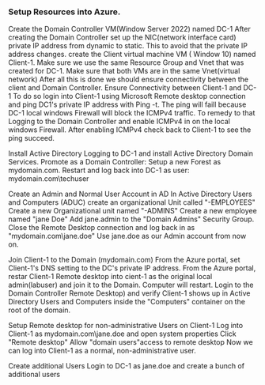 ### Setup Resources into Azure.
 Create the Domain Controller VM(Window Server 2022) named DC-1
After creating the Domain Controller  set up the NIC(network interface card) private IP address from dynamic to static. This to avoid that the private IP address changes.
  create the Client virtual machine VM ( Window 10) named Client-1. Make sure we use the same Resource Group and Vnet that was created for DC-1.
Make sure that both VMs are in the same Vnet(virtual network)
After all this is done we should ensure connectivity between the client and Domain Controller.
Ensure Connectivity between Client-1 and DC-1
To do so login into Client-1 using  Microsoft Remote desktop connection and ping DC1's private IP address with Ping -t. 
The ping will faill because DC-1 local windows Firewall will block the ICMPv4 traffic. 
To remedy to that Logging to the Domain Controller and enable ICMPv4 in on the local windows Firewall.
After enabling ICMPv4 check back to Client-1 to see the ping succeed.

Install Active Directory
  Logging to DC-1 and install Active Directory Domain Services.
  Promote as  a Domain Controller: Setup a new Forest as mydomain.com.
  Restart and log back into DC-1 as user: mydomain.com\techuser

  Create an Admin and Normal User Account in AD
    In Active Directory Users and Computers (ADUC) create an organizational Unit called "-EMPLOYEES"
    Create a new Organizational unit named "-ADMINS"
    Create a new employee named "jane Doe"
    Add jane.admin to the "Domain Admins" Security Group.
    Close the Remote Desktop connection and log back in as "mydomain.com\jane.doe"
    Use jane.doe as our Admin account from now on.

  Join Client-1 to the Domain (mydomain.com)
    From the Azure portal, set Client-1's DNS setting to the DC's private IP address.
    From the Azure portal, restar Client-1
    Remote desktop into cient-1 as the original local admin(labuser) and join it to the Domain. Computer will restart.
    Login to the Domain Controller Remote Desktop) and verify Client-1 shows up in Active Directory Users and Computers inside the "Computers" container on 
    the root of the domain.

  Setup Remote desktop for non-administrative Users on Client-1
    Log into Client-1 as mydomain.com\jane.doe and open system properties
    Click "Remote desktop"
    Allow "domain users"access to remote desktop
    Now we can log into Client-1 as a normal, non-administrative user.
    
  Create additional Users
     Login to DC-1 as jane.doe and create a bunch of additional users
